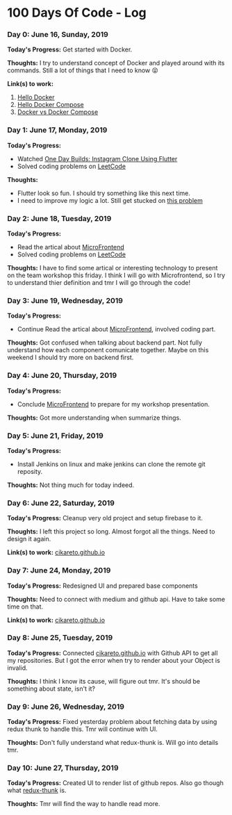 # 100 Days Of Code - Log

### Day 0: June 16, Sunday, 2019

**Today's Progress:** Get started with Docker.

**Thoughts:** I try to understand concept of Docker and played around with its commands. Still a lot of things that I need to know :stuck_out_tongue_closed_eyes:

**Link(s) to work:** 
1. [Hello Docker](https://github.com/cikareto/hello-docker)
2. [Hello Docker Compose](https://github.com/cikareto/hello-docker-compose)
3. [Docker vs Docker Compose](https://medium.com/@salisa.cct/docker-vs-docker-compose-c3ac6a1f0cd1)

### Day 1: June 17, Monday, 2019

**Today's Progress:** 
- Watched [One Day Builds: Instagram Clone Using Flutter](https://www.youtube.com/watch?v=E2uEfOls4e4) 
- Solved coding problems on [LeetCode](https://leetcode.com/problemset/all/) 

**Thoughts:** 
- Flutter look so fun. I should try something like this next time.
- I need to improve my logic a lot. Still get stucked on [this problem](https://leetcode.com/problems/add-two-numbers/submissions/) 

### Day 2: June 18, Tuesday, 2019

**Today's Progress:** 
- Read the artical about [MicroFrontend](https://micro-frontends.org/)
- Solved coding problems on [LeetCode](https://leetcode.com/problemset/all/) 

**Thoughts:** I have to find some artical or interesting technology to present on the team workshop this friday. I think I will go with Microfrontend, so I try to understand thier definition and tmr I will go through the code!

### Day 3: June 19, Wednesday, 2019

**Today's Progress:** 
- Continue Read the artical about [MicroFrontend](https://micro-frontends.org/), involved coding part.

**Thoughts:** Got confused when talking about backend part. Not fully understand how each component comunicate together. Maybe on this weekend I should try more on backend first. 

### Day 4: June 20, Thursday, 2019

**Today's Progress:** 
- Conclude [MicroFrontend](https://micro-frontends.org/) to prepare for my workshop presentation.

**Thoughts:** Got more understanding when summarize things.

### Day 5: June 21, Friday, 2019

**Today's Progress:** 
- Install Jenkins on linux and make jenkins can clone the remote git reposity.

**Thoughts:** Not thing much for today indeed.

### Day 6: June 22, Saturday, 2019

**Today's Progress:** Cleanup very old project and setup firebase to it.

**Thoughts:** I left this project so long. Almost forgot all the things. Need to design it again.

**Link(s) to work:** [cikareto.github.io](https://github.com/cikareto/cikareto.github.io)

### Day 7: June 24, Monday, 2019

**Today's Progress:** Redesigned UI and prepared base components

**Thoughts:** Need to connect with medium and github api. Have to take some time on that. 

**Link(s) to work:** [cikareto.github.io](https://github.com/cikareto/cikareto.github.io)

### Day 8: June 25, Tuesday, 2019

**Today's Progress:** Connected [cikareto.github.io](https://github.com/cikareto/cikareto.github.io) with Github API to get all my repositories. But I got the error when try to render about your Object is invalid.

**Thoughts:** I think I know its cause, will figure out tmr. It's should be something about state, isn't it?

### Day 9: June 26, Wednesday, 2019

**Today's Progress:** Fixed yesterday problem about fetching data by using redux thunk to handle this. Tmr will continue with UI.

**Thoughts:** Don't fully understand what redux-thunk is. Will go into details tmr.

### Day 10: June 27, Thursday, 2019

**Today's Progress:** Created UI to render list of github repos. Also go though what [redux-thunk](https://github.com/reduxjs/redux-thunk) is.

**Thoughts:** Tmr will find the way to handle read more.

